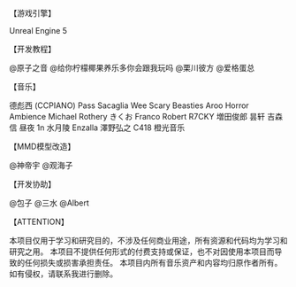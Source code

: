 


【游戏引擎】

Unreal Engine 5



【开发教程】

@原子之音
@给你柠檬椰果养乐多你会跟我玩吗
@栗川彼方
@爱格蛋总



【音乐】

德彪西 (CCPIANO)
Pass Sacaglia
Wee Scary Beasties
Aroo
Horror Ambience
Michael Rothery
きくお
Franco Robert
R7CKY
増田俊郎
昙轩
吉森信
昼夜
1n
水月陵
Enzalla
澤野弘之
C418
橙光音乐



【MMD模型改造】

@神帝宇
@观海子



【开发协助】

@包子
@三水
@Albert



【ATTENTION】

本项目仅用于学习和研究目的，不涉及任何商业用途，所有资源和代码均为学习和研究之用。
本项目不提供任何形式的付费支持或保证，也不对因使用本项目而导致的任何损失或损害承担责任。
本项目内所有音乐资产和内容均归原作者所有。如有侵权，请联系我进行删除。


